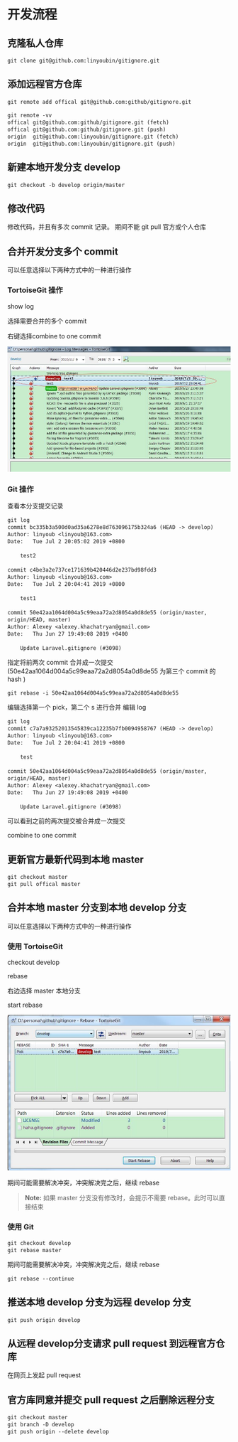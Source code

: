 
# 开发流程 #

## 克隆私人仓库 ##
``` shell
git clone git@github.com:linyoubin/gitignore.git
```

## 添加远程官方仓库 ##
``` shell
git remote add offical git@github.com:github/gitignore.git
```

``` shell
git remote -vv
offical git@github.com:github/gitignore.git (fetch)
offical git@github.com:github/gitignore.git (push)
origin  git@github.com:linyoubin/gitignore.git (fetch)
origin  git@github.com:linyoubin/gitignore.git (push)
```

## 新建本地开发分支 develop ##
``` shell
git checkout -b develop origin/master
```

## 修改代码 ##
修改代码，并且有多次 commit 记录。 期间不能 git pull 官方或个人仓库

## 合并开发分支多个 commit ##
可以任意选择以下两种方式中的一种进行操作

### TortoiseGit 操作 ###
show log 

选择需要合并的多个 commit

右键选择combine to one commit

![combine](../image/combine_to_one_commit.jpg)

### Git 操作 ###

查看本分支提交记录
``` shell
git log 
commit bc335b3a500d0ad35a6278e8d763096175b324a6 (HEAD -> develop)
Author: linyoub <linyoub@163.com>
Date:   Tue Jul 2 20:05:02 2019 +0800

    test2

commit c4be3a2e737ce171639b420446d2e237bd98fdd3
Author: linyoub <linyoub@163.com>
Date:   Tue Jul 2 20:04:41 2019 +0800

    test1

commit 50e42aa1064d004a5c99eaa72a2d8054a0d8de55 (origin/master, origin/HEAD, master)
Author: Alexey <alexey.khachatryan@gmail.com>
Date:   Thu Jun 27 19:49:08 2019 +0400

    Update Laravel.gitignore (#3098)

```

指定将前两次 commit 合并成一次提交 (50e42aa1064d004a5c99eaa72a2d8054a0d8de55 为第三个 commit 的 hash )
``` shell
git rebase -i 50e42aa1064d004a5c99eaa72a2d8054a0d8de55
```

编辑选择第一个 pick，第二个 s 进行合并
编辑 log

``` shell
git log
commit c7a7a93252013545839ca12235b7fb0094958767 (HEAD -> develop)
Author: linyoub <linyoub@163.com>
Date:   Tue Jul 2 20:04:41 2019 +0800

    test

commit 50e42aa1064d004a5c99eaa72a2d8054a0d8de55 (origin/master, origin/HEAD, master)
Author: Alexey <alexey.khachatryan@gmail.com>
Date:   Thu Jun 27 19:49:08 2019 +0400

    Update Laravel.gitignore (#3098)

```

可以看到之前的两次提交被合并成一次提交

combine to one commit

## 更新官方最新代码到本地 master ##
``` shell
git checkout master
git pull offical master
```

## 合并本地 master 分支到本地 develop 分支 ##
可以任意选择以下两种方式中的一种进行操作

### 使用 TortoiseGit ###
checkout develop

rebase

右边选择 master 本地分支

start rebase

![rebase](../image/git_rebase.jpg)

期间可能需要解决冲突，冲突解决完之后，继续 rebase

>**Note:** 如果 master 分支没有修改时，会提示不需要 rebase。此时可以直接结束
>

### 使用 Git ###

``` shell
git checkout develop
git rebase master
```

期间可能需要解决冲突，冲突解决完之后，继续 rebase
``` shell
git rebase --continue
```

## 推送本地 develop 分支为远程 develop 分支 ##
``` shell
git push origin develop
```

## 从远程 develop分支请求 pull request 到远程官方仓库 ##
在网页上发起 pull request

## 官方库同意并提交 pull request 之后删除远程分支 ##
``` shell
git checkout master
git branch -D develop
git push origin --delete develop
```


